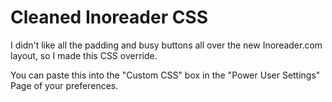 # Cleaned Inoreader CSS

I didn't like all the padding and busy buttons all over the new Inoreader.com layout, so I made this CSS override.

You can paste this into the "Custom CSS" box in the "Power User Settings" Page of your preferences.
